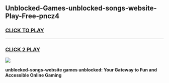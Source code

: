 
## Unblocked-Games-unblocked-songs-website-Play-Free-pncz4
<h3>
<a href="https://premium76.site?title=unblocked-songs-website&ref=12A">CLICK TO PLAY</a></h3>
<hr>

<h3>
<a href="https://premium76.site?title=unblocked-songs-website&ref=12A">CLICK 2 PLAY</a>
  
</h3>

<a href="https://premium76.site?title=unblocked-songs-website&ref=12A"><img src="https://clearcache.store/games.png"></a>


**unblocked-songs-website games unblocked: Your Gateway to Fun and Accessible Online Gaming**
